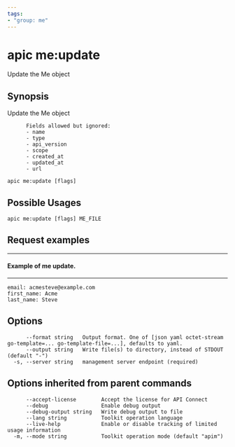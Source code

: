 ```yaml
---
tags:
- "group: me"
---
```

# apic me:update

Update the Me object

## Synopsis

Update the Me object
          
          Fields allowed but ignored:
          - name
          - type
          - api_version
          - scope
          - created_at
          - updated_at
          - url

```
apic me:update [flags]
```

## Possible Usages

```
apic me:update [flags] ME_FILE
```

## Request examples

--------------------------
#### Example of me update.
--------------------------

```
email: acmesteve@example.com
first_name: Acme
last_name: Steve
```

## Options

```
      --format string   Output format. One of [json yaml octet-stream go-template=... go-template-file=...], defaults to yaml.
      --output string   Write file(s) to directory, instead of STDOUT (default "-")
  -s, --server string   management server endpoint (required)
```

## Options inherited from parent commands

```
      --accept-license        Accept the license for API Connect
      --debug                 Enable debug output
      --debug-output string   Write debug output to file
      --lang string           Toolkit operation language
      --live-help             Enable or disable tracking of limited usage information
  -m, --mode string           Toolkit operation mode (default "apim")
```
